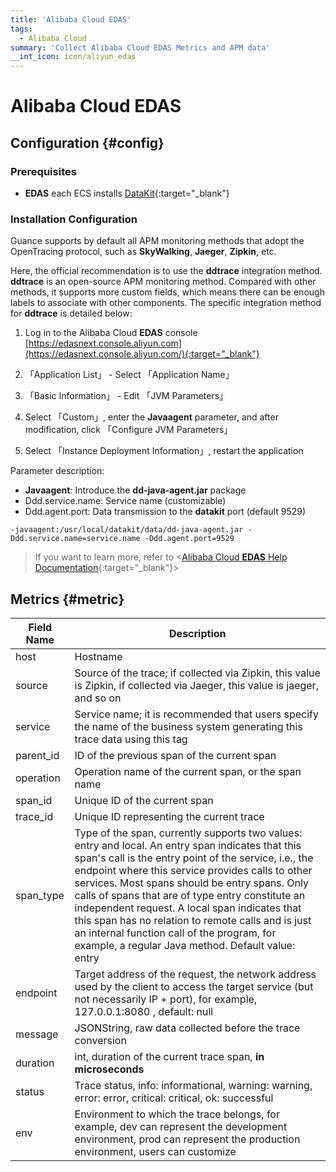 ```yaml
---
title: 'Alibaba Cloud EDAS'
tags: 
  - Alibaba Cloud
summary: 'Collect Alibaba Cloud EDAS Metrics and APM data'
__int_icon: icon/aliyun_edas
---
```


<!-- markdownlint-disable MD025 -->
# Alibaba Cloud **EDAS**
<!-- markdownlint-enable -->

## Configuration  {#config}

### Prerequisites

- **EDAS** each ECS installs [DataKit](https://docs.guance.com/datakit/datakit-install/){:target="_blank"}

### Installation Configuration

Guance supports by default all APM monitoring methods that adopt the OpenTracing protocol, such as **SkyWalking**, **Jaeger**, **Zipkin**, etc.

Here, the official recommendation is to use the **ddtrace** integration method. **ddtrace** is an open-source APM monitoring method. Compared with other methods, it supports more custom fields, which means there can be enough labels to associate with other components. The specific integration method for **ddtrace** is detailed below:

1. Log in to the Alibaba Cloud **EDAS** console [https://edasnext.console.aliyun.com](https://edasnext.console.aliyun.com/){:target="_blank"}

2. 「Application List」 - Select 「Application Name」

3. 「Basic Information」 - Edit 「JVM Parameters」

4. Select 「Custom」, enter the **Javaagent** parameter, and after modification, click 「Configure JVM Parameters」

5. Select 「Instance Deployment Information」, restart the application

Parameter description:

- **Javaagent**: Introduce the **dd-java-agent.jar** package
- Ddd.service.name: Service name (customizable)
- Ddd.agent.port: Data transmission to the **datakit** port (default 9529)

```shell
-javaagent:/usr/local/datakit/data/dd-java-agent.jar -Ddd.service.name=service.name -Ddd.agent.port=9529
```

> If you want to learn more, refer to <[Alibaba Cloud **EDAS** Help Documentation](https://help.aliyun.com/product/29500.html){:target="_blank"}>

## Metrics {#metric}

| Field Name    | Description                                                         |
| ---- | ---- |
| host      | Hostname                                                       |
| source    | Source of the trace; if collected via Zipkin, this value is Zipkin, if collected via Jaeger, this value is jaeger, and so on |
| service   | Service name; it is recommended that users specify the name of the business system generating this trace data using this tag |
| parent_id | ID of the previous span of the current span                                |
| operation | Operation name of the current span, or the span name                       |
| span_id   | Unique ID of the current span                                          |
| trace_id  | Unique ID representing the current trace                                        |
| span_type | Type of the span, currently supports two values: entry and local. An entry span indicates that this span's call is the entry point of the service, i.e., the endpoint where this service provides calls to other services. Most spans should be entry spans. Only calls of spans that are of type entry constitute an independent request. A local span indicates that this span has no relation to remote calls and is just an internal function call of the program, for example, a regular Java method. Default value: entry |
| endpoint  | Target address of the request, the network address used by the client to access the target service (but not necessarily IP + port), for example, 127.0.0.1:8080 , default: null |
| message   | JSONString, raw data collected before the trace conversion                     |
| duration  | int, duration of the current trace span, **in microseconds**                |
| status    | Trace status, info: informational, warning: warning, error: error, critical: critical, ok: successful |
| env       | Environment to which the trace belongs, for example, dev can represent the development environment, prod can represent the production environment, users can customize |